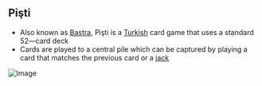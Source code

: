 ## Pişti

*  Also known as [Bastra](https://en.wikipedia.org/wiki/Bastra), Pişti is a [Turkish](https://en.wikipedia.org/wiki/Turkey) card game that uses a standard 52—card deck
*  Cards are played to a central pile which can be captured by playing a card that matches the previous card or a [jack](https://en.wikipedia.org/wiki/Jack_(playing_card))

![Image](https://upload.wikimedia.org/wikipedia/commons/thumb/8/82/Carte_da_gioco1.jpg/800px-Carte_da_gioco1.jpg)
